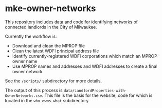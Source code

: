 # mke-owner-networks

This repository includes data and code for identifying networks of connected landlords in the City of Milwaukee.

Currently the workflow is:

* Download and clean the MPROP file
* Clean the latest WDFI principal address file
* Identify currently-registered WDFI corporations which match an MPROP owner name
* Use MPROP names and addresses and WDFI addresses to create a final owner network

See the `/scripts/` subdirectory for more details.

The output of this process is `data/LandlordProperties-with-OwnerNetworks.csv`. This file is the basis for the website, code for which is located in the `who_owns_what` subdirectory.

